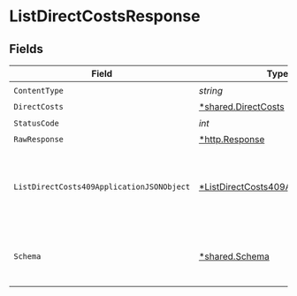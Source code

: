 # ListDirectCostsResponse


## Fields

| Field                                                                                              | Type                                                                                               | Required                                                                                           | Description                                                                                        |
| -------------------------------------------------------------------------------------------------- | -------------------------------------------------------------------------------------------------- | -------------------------------------------------------------------------------------------------- | -------------------------------------------------------------------------------------------------- |
| `ContentType`                                                                                      | *string*                                                                                           | :heavy_check_mark:                                                                                 | N/A                                                                                                |
| `DirectCosts`                                                                                      | [*shared.DirectCosts](../../models/shared/directcosts.md)                                          | :heavy_minus_sign:                                                                                 | Success                                                                                            |
| `StatusCode`                                                                                       | *int*                                                                                              | :heavy_check_mark:                                                                                 | N/A                                                                                                |
| `RawResponse`                                                                                      | [*http.Response](https://pkg.go.dev/net/http#Response)                                             | :heavy_minus_sign:                                                                                 | N/A                                                                                                |
| `ListDirectCosts409ApplicationJSONObject`                                                          | [*ListDirectCosts409ApplicationJSON](../../models/operations/listdirectcosts409applicationjson.md) | :heavy_minus_sign:                                                                                 | The data type's dataset has not been requested or is still syncing.                                |
| `Schema`                                                                                           | [*shared.Schema](../../models/shared/schema.md)                                                    | :heavy_minus_sign:                                                                                 | Your `query` parameter was not correctly formed                                                    |